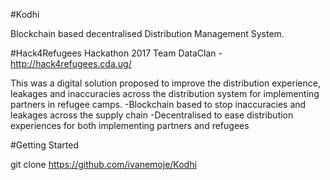 #Kodhi

Blockchain based decentralised Distribution Management System. 

#Hack4Refugees Hackathon 2017
Team DataClan - http://hack4refugees.cda.ug/

This was a digital solution proposed to improve the distribution experience, leakages and inaccuracies across the distribution system 
for implementing partners in refugee camps. 
-Blockchain based to stop inaccuracies and leakages across the supply chain
-Decentralised to ease distribution experiences for both implementing partners and refugees

#Getting Started

git clone https://github.com/ivanemoje/Kodhi
